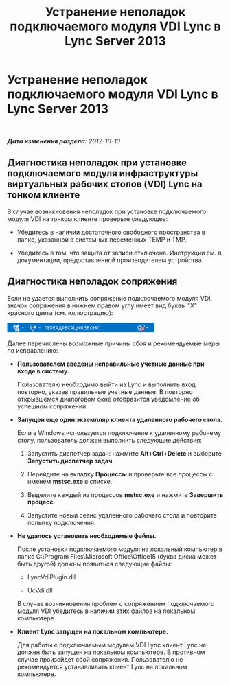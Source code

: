 ﻿---
title: Устранение неполадок подключаемого модуля VDI Lync в Lync Server 2013
TOCTitle: Устранение неполадок подключаемого модуля VDI Lync в Lync Server 2013
ms:assetid: 183c9449-b907-409c-b5ed-b02af3bd93ee
ms:mtpsurl: https://technet.microsoft.com/ru-ru/library/JJ204713(v=OCS.15)
ms:contentKeyID: 49309077
ms.date: 05/19/2016
mtps_version: v=OCS.15
ms.translationtype: HT
---

# Устранение неполадок подключаемого модуля VDI Lync в Lync Server 2013

 

_**Дата изменения раздела:** 2012-10-10_

## Диагностика неполадок при установке подключаемого модуля инфраструктуры виртуальных рабочих столов (VDI) Lync на тонком клиенте

В случае возникновения неполадок при установке подключаемого модуля VDI на тонком клиенте проверьте следующее:

  - Убедитесь в наличии достаточного свободного пространства в папке, указанной в системных переменных TEMP и TMP.

  - Убедитесь в том, что защита от записи отключена. Инструкции см. в документации, предоставленной производителем устройства.

## Диагностика неполадок сопряжения

Если не удается выполнить сопряжение подключаемого модуля VDI, значок сопряжения в нижнем правом углу имеет вид буквы "Х" красного цвета (см. иллюстрацию):

![Значок Lync VDI, указывающий на успешное сопряжение](images/JJ204713.303d618c-4bc8-41c4-8553-2475de0d395e(OCS.15).png "Значок Lync VDI, указывающий на успешное сопряжение")

Далее перечислены возможные причины сбоя и рекомендуемые меры по исправлению:

  - **Пользователем введены неправильные учетные данные при входе в систему.**
    
    Пользователю необходимо выйти из Lync и выполнить вход повторно, указав правильные учетные данные. В повторно открывшемся диалоговом окне отобразится уведомление об успешном сопряжении.

  - **Запущен еще один экземпляр клиента удаленного рабочего стола.**
    
    Если в Windows используется подключение к удаленному рабочему столу, пользователь должен выполнить следующие действия:
    
    1.  Запустить диспетчер задач: нажмите **Alt+Ctrl+Delete** и выберите **Запустить диспетчер задач**.
    
    2.  Перейдите на вкладку **Процессы** и проверьте все процессы с именем **mstsc.exe** в списке.
    
    3.  Выделите каждый из процессов **mstsc.exe** и нажмите **Завершить процесс**.
    
    4.  Запустите новый сеанс удаленного рабочего стола и повторите попытку подключения.

  - **Не удалось установить необходимые файлы.**
    
    После установки подключаемого модуля на локальный компьютер в папке C:\\Program Files\\Microsoft Office\\Office15 (буква диска может быть другой) должны появиться следующие файлы:
    
      - LyncVdiPlugin.dll
    
      - UcVdi.dll
    
    В случае возникновения проблем с сопряжением подключаемого модуля VDI убедитесь в наличии этих файлов на локальном компьютере.

  - **Клиент Lync запущен на локальном компьютере.**
    
    Для работы с подключаемым модулем VDI Lync клиент Lync не должен быть запущен на локальном компьютере. В противном случае произойдет сбой сопряжения. Пользователю не рекомендуется устанавливать клиент Lync на локальном компьютере.

